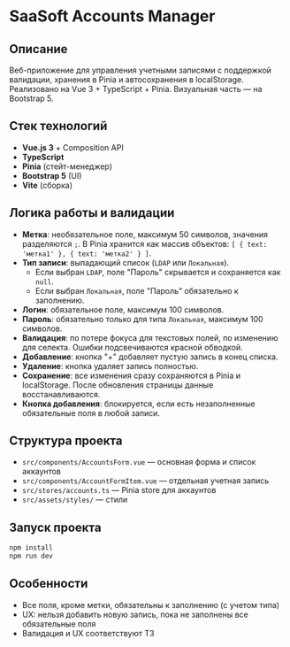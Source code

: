 # SaaSoft Accounts Manager

## Описание

Веб-приложение для управления учетными записями с поддержкой валидации, хранения в Pinia и автосохранения в localStorage. Реализовано на Vue 3 + TypeScript + Pinia. Визуальная часть — на Bootstrap 5.

## Стек технологий
- **Vue.js 3** + Composition API
- **TypeScript**
- **Pinia** (стейт-менеджер)
- **Bootstrap 5** (UI)
- **Vite** (сборка)

## Логика работы и валидации
- **Метка**: необязательное поле, максимум 50 символов, значения разделяются `;`. В Pinia хранится как массив объектов: `[ { text: 'метка1' }, { text: 'метка2' } ]`.
- **Тип записи**: выпадающий список (`LDAP` или `Локальная`).
    - Если выбран `LDAP`, поле "Пароль" скрывается и сохраняется как `null`.
    - Если выбран `Локальная`, поле "Пароль" обязательно к заполнению.
- **Логин**: обязательное поле, максимум 100 символов.
- **Пароль**: обязательно только для типа `Локальная`, максимум 100 символов.
- **Валидация**: по потере фокуса для текстовых полей, по изменению для селекта. Ошибки подсвечиваются красной обводкой.
- **Добавление**: кнопка "+" добавляет пустую запись в конец списка.
- **Удаление**: кнопка удаляет запись полностью.
- **Сохранение**: все изменения сразу сохраняются в Pinia и localStorage. После обновления страницы данные восстанавливаются.
- **Кнопка добавления**: блокируется, если есть незаполненные обязательные поля в любой записи.

## Структура проекта
- `src/components/AccountsForm.vue` — основная форма и список аккаунтов
- `src/components/AccountFormItem.vue` — отдельная учетная запись
- `src/stores/accounts.ts` — Pinia store для аккаунтов
- `src/assets/styles/` — стили

## Запуск проекта

```bash
npm install
npm run dev
```

## Особенности
- Все поля, кроме метки, обязательны к заполнению (с учетом типа)
- UX: нельзя добавить новую запись, пока не заполнены все обязательные поля
- Валидация и UX соответствуют ТЗ

